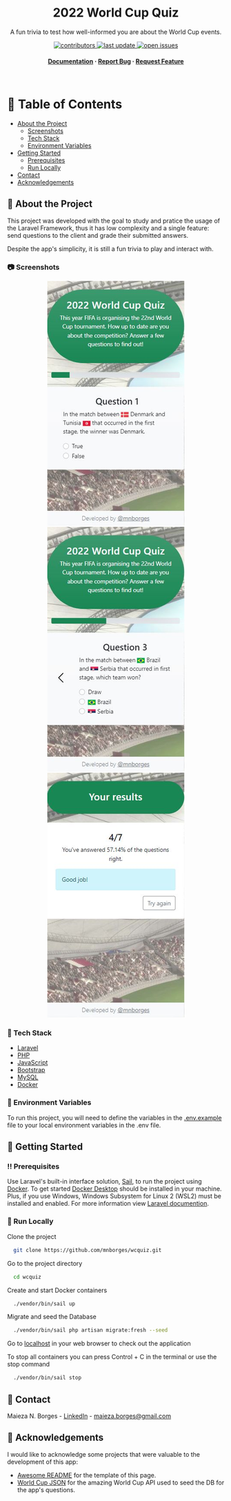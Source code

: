 <!--
Hey, thanks for using the awesome-readme-template template.
If you have any enhancements, then fork this project and create a pull request
or just open an issue with the label "enhancement".

Don't forget to give this project a star for additional support ;)
Maybe you can mention me or this repo in the acknowledgements too
-->
<div align="center">

  <h1>2022 World Cup Quiz</h1>
  
  <p>
    A fun trivia to test how well-informed you are about the World Cup events.
  </p>
  
  
<!-- Badges -->
<p>
  <a href="https://github.com/mnborges/wcquiz/graphs/contributors">
    <img src="https://img.shields.io/github/contributors/mnborges/wcquiz" alt="contributors" />
  </a>
  <a href="">
    <img src="https://img.shields.io/github/last-commit/mnborges/wcquiz" alt="last update" />
  </a>
  <a href="https://github.com/mnborges/wcquiz/issues/">
    <img src="https://img.shields.io/github/issues/mnborges/wcquiz" alt="open issues" />
  </a>
</p>
   
<h4>
    <a href="https://github.com/mnborges/wcquiz">Documentation</a>
  <span> · </span>
    <a href="https://github.com/mnborges/wcquiz/issues/">Report Bug</a>
  <span> · </span>
    <a href="https://github.com/mnborges/wcquiz/issues/">Request Feature</a>
  </h4>
</div>

<br />

<!-- Table of Contents -->

# :notebook_with_decorative_cover: Table of Contents

-   [About the Project](#star2-about-the-project)
    -   [Screenshots](#camera-screenshots)
    -   [Tech Stack](#space_invader-tech-stack)
    -   [Environment Variables](#key-environment-variables)
-   [Getting Started](#toolbox-getting-started)
    -   [Prerequisites](#bangbang-prerequisites)
    -   [Run Locally](#running-run-locally)
-   [Contact](#handshake-contact)
-   [Acknowledgements](#gem-acknowledgements)

<!-- About the Project -->

## :star2: About the Project

This project was developed with the goal to study and pratice the usage of the Laravel Framework, thus it has low complexity and a single feature: send questions to the client and grade their submitted answers.

Despite the app's simplicity, it is still a fun trivia to play and interact with.

<!-- Screenshots -->

### :camera: Screenshots

<div align="center"> 
  <img src="screenshots/screenshot1.JPG" alt="screenshot of the first question" />
  <img src="screenshots/screenshot2.JPG" alt="screenshot of middle question" />
  <img src="screenshots/screenshot3.JPG" alt="screenshot of trivia result" />
</div>

<!-- TechStack -->

### :space_invader: Tech Stack

  <ul>
    <li><a href="https://laravel.com/">Laravel</a></li>
    <li><a href="https://www.php.net/">PHP</a></li>
    <li><a href="https://tc39.es/ecma262/">JavaScript</a></li>
    <li><a href="https://getbootstrap.com/">Bootstrap</a></li>
    <li><a href="https://www.mysql.com/">MySQL</a></li>
    <li><a href="https://www.docker.com/">Docker</a></li>
  </ul>

<!-- Env Variables -->

### :key: Environment Variables

To run this project, you will need to define the variables in the [.env.example](.env.example) file to your local environment variables in the .env file.

<!-- Getting Started -->

## :toolbox: Getting Started

<!-- Prerequisites -->

### :bangbang: Prerequisites

Use Laravel's built-in interface solution, [Sail](https://github.com/laravel/sail), to run the project using [Docker](https://docker.com). To get started [Docker Desktop](https://www.docker.com/products/docker-desktop) should be installed in your machine. Plus, if you use Windows, Windows Subsystem for Linux 2 (WSL2) must be installed and enabled. For more information view [Laravel documention](https://laravel.com/docs/9.x#laravel-and-docker).

<!-- Run Locally -->

### :running: Run Locally

Clone the project

```bash
  git clone https://github.com/mnborges/wcquiz.git
```

Go to the project directory

```bash
  cd wcquiz
```

Create and start Docker containers

```bash
  ./vendor/bin/sail up
```

Migrate and seed the Database

```bash
  ./vendor/bin/sail php artisan migrate:fresh --seed
```

Go to [localhost](localhost) in your web browser to check out the application

To stop all containers you can press Control + C in the terminal or use the stop command

```bash
  ./vendor/bin/sail stop
```

<!-- Contact -->

## :handshake: Contact

Maieza N. Borges - [LinkedIn](https://www.linkedin.com/in/maieza-borges-903895b8/) - maieza.borges@gmail.com

<!-- Acknowledgments -->

## :gem: Acknowledgements

I would like to acknowledge some projects that were valuable to the development of this app:

-   [Awesome README](https://github.com/matiassingers/awesome-readme) for the template of this page.
-   [World Cup JSON](https://github.com/estiens/world_cup_json) for the amazing World Cup API used to seed the DB for the app's questions.
